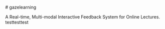 ﻿﻿﻿# gazelearningA Real-time, Multi-modal Interactive Feedback System for Online Lectures.testtesttest
